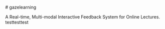 ﻿﻿﻿# gazelearningA Real-time, Multi-modal Interactive Feedback System for Online Lectures.testtesttest
